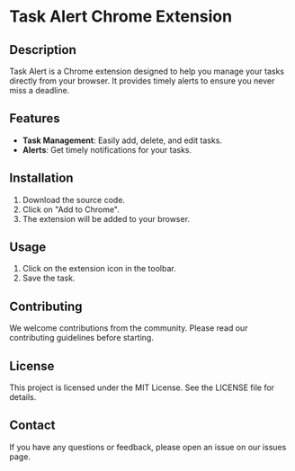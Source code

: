 # Task Alert Chrome Extension

## Description

Task Alert is a Chrome extension designed to help you manage your tasks directly from your browser. It provides timely alerts to ensure you never miss a deadline.

## Features

- **Task Management**: Easily add, delete, and edit tasks.
- **Alerts**: Get timely notifications for your tasks.

## Installation

1. Download the source code.
2. Click on "Add to Chrome".
3. The extension will be added to your browser.

## Usage

1. Click on the extension icon in the toolbar.
2. Save the task.

## Contributing

We welcome contributions from the community. Please read our contributing guidelines before starting.

## License

This project is licensed under the MIT License. See the LICENSE file for details.

## Contact

If you have any questions or feedback, please open an issue on our issues page.
